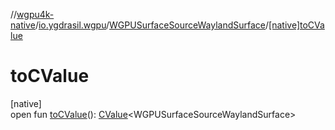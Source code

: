 //[wgpu4k-native](../../../index.md)/[io.ygdrasil.wgpu](../index.md)/[WGPUSurfaceSourceWaylandSurface](index.md)/[[native]toCValue]([native]to-c-value.md)

# toCValue

[native]\
open fun [toCValue]([native]to-c-value.md)(): [CValue](https://kotlinlang.org/api/core/kotlin-stdlib/kotlinx.cinterop/-c-value/index.html)&lt;WGPUSurfaceSourceWaylandSurface&gt;